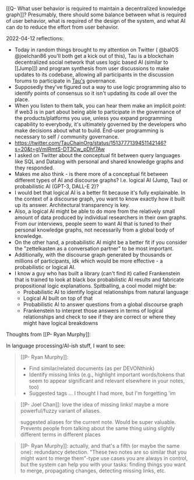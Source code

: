 [[Q- What user behavior is required to maintain a decentralized knowledge graph]]? Presumably, there should some balance between what is required of user behavior, what is required of the design of the system, and what AI can do to reduce the effort from user behavior.

2022-04-12 reflections:

- Today in random things brought to my attention on Twitter ( @balOS @joelchan86 you'll both get a kick out of this), Tau is a blockchain decentralized social network that uses logic based AI (similar to [[Jump]]) and program synthesis from user discussions to make updates to its codebase, allowing all participants in the discussion forums to participate in [Tau's](https://tau.net/) governance.
- Supposedly they've figured out a way to use logic programming also to identify points of consensus so it isn't updating its code all over the place.
- When you listen to them talk, you can hear them make an implicit point: if web3 is in part about being able to participate in the governance of the products/platforms you use, unless you expand programming capability to everybody, it's ultimately governed by the developers who make decisions about what to build. End-user programming is necessary to self / community governance.
- https://twitter.com/TauChainOrg/status/1513777139451142146?s=20&t=gVmIRmtS-DT3Cw_pDhf7Aw
- I asked on Twitter about the conceptual fit between query languages like SQL and Datalog with personal and shared knowledge graphs and they responded.
- Makes me also think - is there more of a conceptual fit between different types of AI and discourse graphs? I.e. logical AI (Jump, Tau) or probabilistic AI (GPT-3, DALL-E 2)?
- I would bet that logical AI is a better fit because it's fully explainable. In the context of a discourse graph, you want to know exactly how it built up its answer. Architectural transparency is key.
- Also, a logical AI might be able to do more from the relatively small amount of data produced by individual researchers in their own graphs. From our interviews, people seem to want AI that is tuned to their personal knowledge graphs, not necessarily from a global body of knowledge.
- On the other hand, a probabilistic AI might be a better fit if you consider the "zettelkasten as a conversation partner" to be most important.
- Additionally, with the discourse graph generated by thousands or millions of participants, idk which would be more effective - a probabilistic or logical AI.
- I know a guy who has built a library (can't find it) called Frankenstein that is trained to look at black box probabilistic AI results and fabricate propositional logic explanations. Spitballing, a cool model might be:
	- Probabilistic AI to identify logical relationships from natural language
	- Logical AI built on top of that
	- Probabilistic AI to answer questions from a global discourse graph
	- Frankenstein to interpret those answers in terms of logical relationships and check to see if they are correct or where they might have logical breakdowns

Thoughts from [[P- Ryan Murphy]]:

In language processing/AI-ish stuff, I want to see:
> [[P- Ryan Murphy]]:
> - Find similar/related documents (as per DEVONthink) 
> - Identify missing links (e.g., highlight important words/tokens that seem to appear significant and relevant elsewhere in your notes, too) 
> - Suggested tags ... I thought I had more, but I'm forgetting 'im

> [[P- Joel Chan]]: 
> love the idea of missing links! maybe a more powerful/fuzzy variant of aliases. 
>
> suggested aliases for the current note. Would be super valuable. Prevents people from talking about the same thing using slightly different terms in different places

> [[P- Ryan Murphy]]: actually, and that's a fifth (or maybe the same one): redundancy detection. "These two notes are so similar that you might want to merge them"-type use cases
> you are always in control, but the system can help you with your tasks: finding things you want to merge, propagating changes, detecting missing links, etc.


